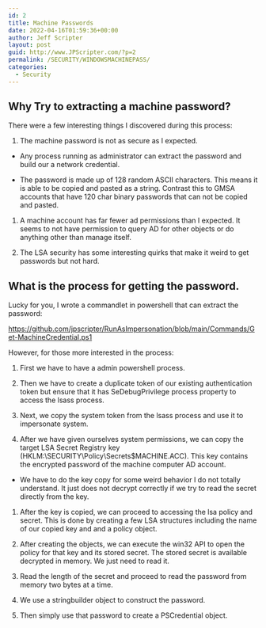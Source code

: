 ```yaml
---
id: 2
title: Machine Passwords
date: 2022-04-16T01:59:36+00:00
author: Jeff Scripter
layout: post
guid: http://www.JPScripter.com/?p=2
permalink: /SECURITY/WINDOWSMACHINEPASS/
categories:
  - Security
---
```


## Why Try to extracting a machine password?
There were a few interesting things I discovered during this process:

1. The machine password is not as secure as I expected. 

  * Any process running as administrator can extract the password and build our a network credential. 

  * The password is made up of 128 random ASCII characters. This means it is able to be copied and pasted as a string. Contrast this to GMSA accounts that have 120 char binary passwords that can not be copied and pasted.


1. A machine account has far fewer ad permissions than I expected. It seems to not have permission to query AD for other objects or do anything other than manage itself.

1. The LSA security has some interesting quirks that make it weird to get passwords but not hard.

## What is the process for getting the password.

Lucky for you, I wrote a commandlet in powershell that can extract the password:

https://github.com/jpscripter/RunAsImpersonation/blob/main/Commands/Get-MachineCredential.ps1

However, for those more interested in the process:

1. First we have to have a admin powershell process.

1. Then we have to create a duplicate token of our existing authentication token but ensure that it has SeDebugPrivilege process property to access the lsass process. 

1. Next, we copy the system token from the lsass process and use it to impersonate system. 

1. After we have given ourselves system permissions, we can copy the target LSA Secret Registry key (HKLM:\SECURITY\Policy\Secrets\$MACHINE.ACC). This key contains the encrypted password of the machine computer AD account. 

  * We have to do the key copy for some weird behavior I do not totally understand. It just does not decrypt correctly if we try to read the secret directly from the key.

1. After the key is copied, we can proceed to accessing the lsa policy and secret. This is done by creating a few LSA structures including the name of our copied key and and a policy object. 

1. After creating the objects, we can execute the win32 API to open the policy for that key and its stored secret. The stored secret is available decrypted in memory. We just need to read it. 

1. Read the length of the secret and proceed to read the password from memory two bytes at a time. 

1. We use a stringbuilder object to construct the password.

1. Then simply use that password to create a PSCredential object. 
